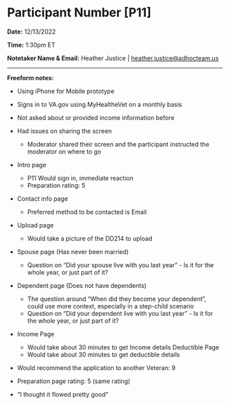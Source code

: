 # Participant Number [P11]

**Date:** 12/13/2022

**Time:** 1:30pm ET

**Notetaker Name & Email:** Heather Justice | heather.justice@adhocteam.us

---

**Freeform notes:**

- Using iPhone for Mobile prototype
- Signs in to VA.gov using MyHealtheVet on a monthly basis
- Not asked about or provided income information before
- Had issues on sharing the screen
     - Moderator shared their screen and the participant instructed the moderator on where to go
- Intro page
     - P11 Would sign in, immediate reaction
     - Preparation rating: 5
- Contact info page
     - Preferred method to be contacted is Email
- Upload page
     - Would take a picture of the DD214 to upload
- Spouse page (Has never been married)
     - Question on “Did your spouse live with you last year” - Is it for the whole year, or just part of it?
- Dependent page (Does not have dependents)
     - The question around “When did they become your dependent”, could use more context, especially in a step-child scenario
     - Question on “Did your dependent live with you last year” - Is it for the whole year, or just part of it?
- Income Page
     - Would take about 30 minutes to get Income details
Deductible Page
     - Would take about 30 minutes to get deductible details

- Would recommend the application to another Veteran: 9
- Preparation page rating:  5 (same rating)

- “I thought it flowed pretty good”

